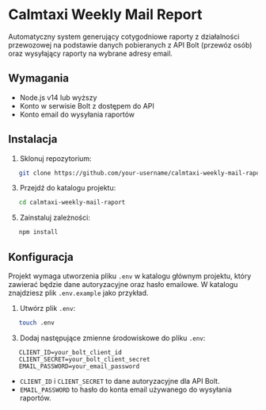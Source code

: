 # Calmtaxi Weekly Mail Report

Automatyczny system generujący cotygodniowe raporty z działalności przewozowej na podstawie danych pobieranych z API Bolt (przewóz osób) oraz wysyłający raporty na wybrane adresy email.

## Wymagania

- Node.js v14 lub wyższy
- Konto w serwisie Bolt z dostępem do API
- Konto email do wysyłania raportów

## Instalacja

1. Sklonuj repozytorium:
```bash
   git clone https://github.com/your-username/calmtaxi-weekly-mail-raport.git
```
3. Przejdź do katalogu projektu:
```bash
   cd calmtaxi-weekly-mail-raport
```
5. Zainstaluj zależności:
```bash
   npm install
```
## Konfiguracja

Projekt wymaga utworzenia pliku `.env` w katalogu głównym projektu, który zawierać będzie dane autoryzacyjne oraz hasło emailowe. W katalogu znajdziesz plik `.env.example` jako przykład.

1. Utwórz plik `.env`:
```bash
   touch .env
```
3. Dodaj następujące zmienne środowiskowe do pliku `.env`:
```env
   CLIENT_ID=your_bolt_client_id  
   CLIENT_SECRET=your_bolt_client_secret  
   EMAIL_PASSWORD=your_email_password  
```
   - `CLIENT_ID` i `CLIENT_SECRET` to dane autoryzacyjne dla API Bolt.
   - `EMAIL_PASSWORD` to hasło do konta email używanego do wysyłania raportów.
